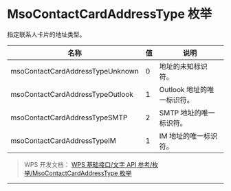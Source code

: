# MsoContactCardAddressType 枚举

指定联系人卡片的地址类型。

| 名称                             | 值  | 说明                       |
|----------------------------------|-----|----------------------------|
| msoContactCardAddressTypeUnknown | 0   | 地址的未知标识符。         |
| msoContactCardAddressTypeOutlook | 1   | Outlook 地址的唯一标识符。 |
| msoContactCardAddressTypeSMTP    | 2   | SMTP 地址的唯一标识符。    |
| msoContactCardAddressTypeIM      | 1   | IM 地址的唯一标识符。      |

> WPS 开发文档： [WPS 基础接口/文字 API 参考/枚举/MsoContactCardAddressType 枚举](https://qn.cache.wpscdn.cn/encs/doc/office_v19/topics/WPS%20%E5%9F%BA%E7%A1%80%E6%8E%A5%E5%8F%A3/%E6%96%87%E5%AD%97%20API%20%E5%8F%82%E8%80%83/%E6%9E%9A%E4%B8%BE/MsoContactCardAddressType%20%E6%9E%9A%E4%B8%BE.html)

------------------------------------------------------------------------
